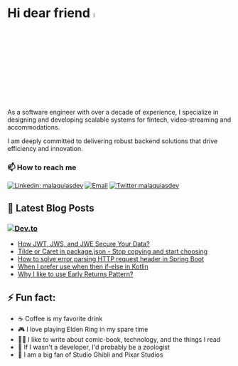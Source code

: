 # Hi dear friend <a href="https://malaquias.dev/"><img src="https://media.giphy.com/media/hvRJCLFzcasrR4ia7z/giphy.gif" width="5%"></a>

As a software engineer with over a decade of experience, I specialize in designing and developing scalable systems for fintech, video‑streaming and accommodations. 

I am deeply committed to delivering robust backend solutions that drive efficiency and innovation.

### 📫 How to reach me

[![Linkedin: malaquiasdev](https://img.shields.io/badge/-LinkedIn-0077B5?style=for-the-badge&logo=linkedin&logoColor=white&link=https://www.linkedin.com/in/malaquiasdev/)](https://www.linkedin.com/in/malaquiasdev/)
[![Email](https://img.shields.io/badge/-Email-%23333?style=for-the-badge&logo=gmail&logoColor=white)](mailto:mateusmalaquiasdev@outlook.com)
[![Twitter malaquiasdev](https://img.shields.io/badge/-Twitter-1DA1F2?style=for-the-badge&logo=twitter&logoColor=white&link=https://twitter.com/malaquiasdev)](https://twitter.com/malaquiasdev)

## 📝 Latest Blog Posts

### [![Dev.to](https://img.shields.io/badge/-Dev.to-ffffff?style=for-the-badge&logo=dev.to&logoColor=0A0A0A)](https://dev.to/malaquiasdev)

<!-- DEVTO:START -->
- [How JWT, JWS, and JWE Secure Your Data?](https://dev.to/malaquiasdev/how-jwt-jws-and-jwe-secure-your-data-205a)
- [Tilde or Caret in package.json - Stop copying and start choosing](https://dev.to/malaquiasdev/tilde-or-caret-in-packagejson-stop-copying-and-start-choosing-4h3o)
- [How to solve error parsing HTTP request header in Spring Boot](https://dev.to/malaquiasdev/how-to-solve-error-parsing-http-request-header-in-spring-boot-45pk)
- [When I prefer use when then if-else in Kotlin](https://dev.to/malaquiasdev/when-i-prefer-use-when-then-if-else-in-kotlin-24ok)
- [Why I like to use Early Returns Pattern?](https://dev.to/malaquiasdev/why-i-like-to-use-early-returns-pattern-52b2)
<!-- DEVTO:END -->

## ⚡ Fun fact:

- ☕ Coffee is my favorite drink
- 🎮 I love playing Elden Ring in my spare time
- ✍🏽 I like to write about comic-book, technology, and the things I read
- 🐍 If I wasn't a developer, I'd probably be a zoologist
- 🍿 I am a big fan of Studio Ghibli and Pixar Studios

<!--
**malaquiasdev/malaquiasdev** is a ✨ _special_ ✨ repository because its `README.md` (this file) appears on your GitHub profile.

Here are some ideas to get you started:

- 🔭 I’m currently working on ...
- 🌱 I’m currently learning ...
- 👯 I’m looking to collaborate on ...
- 🤔 I’m looking for help with ...
- 💬 Ask me about ...
- 📫 How to reach me: ...
- 😄 Pronouns: ...
- ⚡ Fun fact: ...
-->
